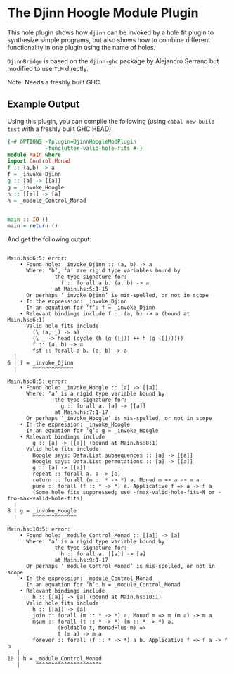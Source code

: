 The Djinn Hoogle Module Plugin
=================


This hole plugin shows how `djinn` can be invoked by a hole fit plugin to synthesize simple programs, but
also shows how to combine different functionality in one plugin using the name of holes.

`DjinnBridge` is based on the `djinn-ghc` package by Alejandro Serrano but modified to use `TcM` directly.

Note! Needs a freshly built GHC.

Example Output
-----------------

Using this plugin, you can compile the following (using `cabal new-build test` with a freshly built GHC HEAD):

```haskell
{-# OPTIONS -fplugin=DjinnHoogleModPlugin
            -funclutter-valid-hole-fits #-}
module Main where
import Control.Monad
f :: (a,b) -> a
f = _invoke_Djinn
g :: [a] -> [[a]]
g = _invoke_Hoogle
h :: [[a]] -> [a]
h = _module_Control_Monad


main :: IO ()
main = return ()
```


And get the following output:

```

Main.hs:6:5: error:
    • Found hole: _invoke_Djinn :: (a, b) -> a
      Where: ‘b’, ‘a’ are rigid type variables bound by
               the type signature for:
                 f :: forall a b. (a, b) -> a
               at Main.hs:5:1-15
      Or perhaps ‘_invoke_Djinn’ is mis-spelled, or not in scope
    • In the expression: _invoke_Djinn
      In an equation for ‘f’: f = _invoke_Djinn
    • Relevant bindings include f :: (a, b) -> a (bound at Main.hs:6:1)
      Valid hole fits include
        (\ (a, _) -> a)
        (\ _ -> head (cycle (h (g ([])) ++ h (g ([])))))
        f :: (a, b) -> a
        fst :: forall a b. (a, b) -> a
  |
6 | f = _invoke_Djinn
  |     ^^^^^^^^^^^^^

Main.hs:8:5: error:
    • Found hole: _invoke_Hoogle :: [a] -> [[a]]
      Where: ‘a’ is a rigid type variable bound by
               the type signature for:
                 g :: forall a. [a] -> [[a]]
               at Main.hs:7:1-17
      Or perhaps ‘_invoke_Hoogle’ is mis-spelled, or not in scope
    • In the expression: _invoke_Hoogle
      In an equation for ‘g’: g = _invoke_Hoogle
    • Relevant bindings include
        g :: [a] -> [[a]] (bound at Main.hs:8:1)
      Valid hole fits include
        Hoogle says: Data.List subsequences :: [a] -> [[a]]
        Hoogle says: Data.List permutations :: [a] -> [[a]]
        g :: [a] -> [[a]]
        repeat :: forall a. a -> [a]
        return :: forall (m :: * -> *) a. Monad m => a -> m a
        pure :: forall (f :: * -> *) a. Applicative f => a -> f a
        (Some hole fits suppressed; use -fmax-valid-hole-fits=N or -fno-max-valid-hole-fits)
  |
8 | g = _invoke_Hoogle
  |     ^^^^^^^^^^^^^^

Main.hs:10:5: error:
    • Found hole: _module_Control_Monad :: [[a]] -> [a]
      Where: ‘a’ is a rigid type variable bound by
               the type signature for:
                 h :: forall a. [[a]] -> [a]
               at Main.hs:9:1-17
      Or perhaps ‘_module_Control_Monad’ is mis-spelled, or not in scope
    • In the expression: _module_Control_Monad
      In an equation for ‘h’: h = _module_Control_Monad
    • Relevant bindings include
        h :: [[a]] -> [a] (bound at Main.hs:10:1)
      Valid hole fits include
        h :: [[a]] -> [a]
        join :: forall (m :: * -> *) a. Monad m => m (m a) -> m a
        msum :: forall (t :: * -> *) (m :: * -> *) a.
                (Foldable t, MonadPlus m) =>
                t (m a) -> m a
        forever :: forall (f :: * -> *) a b. Applicative f => f a -> f b
   |
10 | h = _module_Control_Monad
   |     ^^^^^^^^^^^^^^^^^^^^^
```
